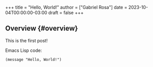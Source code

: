 +++
title = "Hello, World!"
author = ["Gabriel Rosa"]
date = 2023-10-04T00:00:00-03:00
draft = false
+++

## Overview {#overview}

This is the first post!

Emacs Lisp code:

```emacs-lisp
(message "Hello, World!")
```
